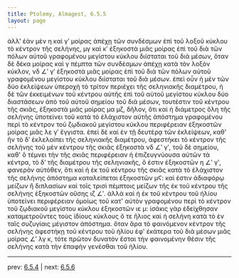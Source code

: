 ```yaml
---
title: Ptolemy, Almagest, 6.5.5
layout: page
---
```


ἀλλ' ἐὰν μὲν η καὶ γʹ μοίρας ἀπέχῃ τῶν συνδέσμων ἐπὶ τοῦ λοξοῦ κύκλου τὸ κέντρον τῆς σελήνης, μγ καὶ κʹ ἑξηκοστὰ μιᾶς μοίρας ἐπὶ τοῦ διὰ τῶν πόλων αὐτοῦ γραφομένου μεγίστου κύκλου διίσταται τοῦ διὰ μέσων, ὅταν δὲ δέκα μοίρας καὶ γ πέμπτα τῶν συνδέσμων ἀπέχῃ κατὰ τὸν λοξὸν κύκλον, νδ ∠ʹ γʹ ἑξηκοστὰ μιᾶς μοίρας ἐπὶ τοῦ διὰ τῶν πόλων αὐτοῦ γραφομένου μεγίστου κύκλου διίσταται τοῦ διὰ μέσων. ἐπεὶ οὖν ἡ μὲν τῶν δύο ἐκλείψεων ὑπεροχὴ τὸ τρίτον περιέχει τῆς σεληνιακῆς διαμέτρου, ἡ δὲ τῶν ἐκκειμένων τοῦ κέντρου αὐτῆς ἐπὶ τοῦ αὐτοῦ μεγίστου κύκλου δύο διαστάσεων ἀπὸ τοῦ αὐτοῦ σημείου τοῦ διὰ μέσων, τουτέστιν τοῦ κέντρου τῆς σκιᾶς, ἑξηκοστὰ μιᾶς μοίρας μα μζ, δῆλον, ὅτι καὶ ἡ διάμετρος ὅλη τῆς σελήνης ὑποτείνει τοῦ κατὰ τὸ ἐλάχιστον αὐτῆς ἀπόστημα γραφομένου περὶ τὸ κέντρον τοῦ ζῳδιακοῦ μεγίστου κύκλου περιφέρειαν ἑξηκοστῶν μοίρας μιᾶς λε γʹ ἔγγιστα. ἐπεὶ δὲ καὶ ἐν τῇ δευτέρᾳ τῶν ἐκλείψεων, καθ' ἣν τὸ δʹ ἐκλελοίπει τῆς σεληνιακῆς διαμέτρου, ἀφεστήκει τὸ κέντρον τῆς σελήνης τοῦ μὲν κέντρου τῆς σκιᾶς ἑξηκοστὰ νδ ∠ʹ γʹ, τοῦ δὲ σημείου, καθ' ὃ τέμνει τὴν τῆς σκιᾶς περιφέρειαν ἡ ἐπιζευγνύουσα αὐτῶν τὰ κέντρα, τὸ δʹ τῆς διαμέτρου τῆς σεληνιακῆς, ὅ ἐστιν ἑξηκοστῶν η ∠ʹ γʹ, φανερὸν αὐτόθεν, ὅτι καὶ ἡ ἐκ τοῦ κέντρου τῆς σκιᾶς κατὰ τὸ ἐλάχιστον τῆς σελήνης ἀπόστημα καταλείπεται ἑξηκοστῶν μϚ: καί ἐστιν ἀδιαφόρῳ μείζων ἢ διπλασίων καὶ τοῖς τρισὶ πέμπτοις μείζων τῆς ἐκ τοῦ κέντρου τῆς σελήνης ἑξηκοστῶν οὔσης ιζ ∠ʹ. ἀλλὰ καὶ ἡ ἐκ τοῦ κέντρου τοῦ ἡλίου ὑποτείνει περιφέρειαν ὁμοίως τοῦ κατ' αὐτὸν γραφομένου περὶ τὸ κέντρον τοῦ ζῳδιακοῦ μεγίστου κύκλου ἑξηκοστῶν ιε μ: ἰσάκις γὰρ ἐδείχθησαν καταμετροῦντες τοὺς ἰδίους κύκλους ὅ τε ἥλιος καὶ ἡ σελήνη κατὰ τὸ ἐν ταῖς συζυγίαις μέγιστον ἀπόστημα. ὅταν ἄρα τὸ φαινόμενον κέντρον τῆς σελήνης ἀφεστήκῃ τοῦ κέντρου τοῦ ἡλίου ἐφ' ἑκάτερα τοῦ διὰ μέσων μιᾶς μοίρας ∠ʹ λγ κ, τότε πρῶτον δυνατὸν ἔσται τὴν φαινομένην θέσιν τῆς σελήνης κατὰ τὴν ἐπαφὴν γενέσθαι τοῦ ἡλίου. 

---

prev: [6.5.4](../6.5.4/) | next: [6.5.6](../6.5.6/)

